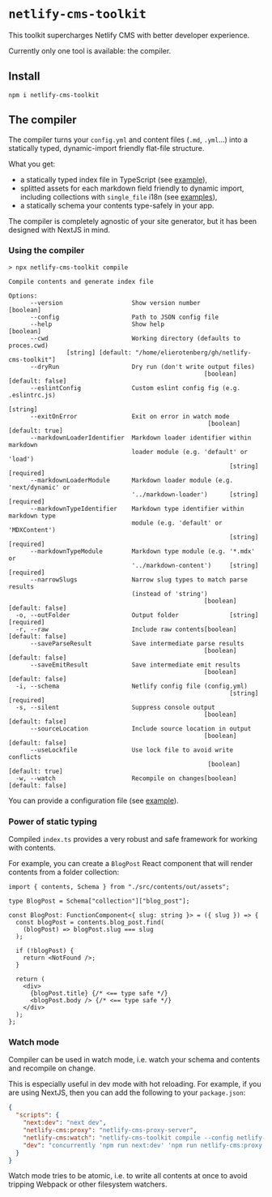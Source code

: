 # `netlify-cms-toolkit`

This toolkit supercharges Netlify CMS with better developer experience.

Currently only one tool is available: the compiler.

## Install

`npm i netlify-cms-toolkit`

## The compiler

The compiler turns your `config.yml` and content files (`.md`, `.yml`...) into a statically typed, dynamic-import friendly flat-file structure.

What you get:

- a statically typed index file in TypeScript (see [example](src/__tests__/fixtures/out/assets/index.ts)),
- splitted assets for each markdown field friendly to dynamic import, including collections with `single_file` i18n (see [examples](src/__tests__/fixtures/out/assets)),
- a statically schema your contents type-safely in your app.

The compiler is completely agnostic of your site generator, but it has been designed with NextJS in mind.

### Using the compiler

```
> npx netlify-cms-toolkit compile

Compile contents and generate index file

Options:
      --version                   Show version number                  [boolean]
      --config                    Path to JSON config file
      --help                      Show help                            [boolean]
      --cwd                       Working directory (defaults to proces.cwd)
                [string] [default: "/home/elierotenberg/gh/netlify-cms-toolkit"]
      --dryRun                    Dry run (don't write output files)
                                                      [boolean] [default: false]
      --eslintConfig              Custom eslint config fig (e.g. .eslintrc.js)
                                                                        [string]
      --exitOnError               Exit on error in watch mode
                                                       [boolean] [default: true]
      --markdownLoaderIdentifier  Markdown loader identifier within markdown
                                  loader module (e.g. 'default' or 'load')
                                                             [string] [required]
      --markdownLoaderModule      Markdown loader module (e.g. 'next/dynamic' or
                                  '../markdown-loader')      [string] [required]
      --markdownTypeIdentifier    Markdown type identifier within markdown type
                                  module (e.g. 'default' or 'MDXContent')
                                                             [string] [required]
      --markdownTypeModule        Markdown type module (e.g. '*.mdx' or
                                  '../markdown-content')     [string] [required]
      --narrowSlugs               Narrow slug types to match parse results
                                  (instead of 'string')
                                                      [boolean] [default: false]
  -o, --outFolder                 Output folder              [string] [required]
  -r, --raw                       Include raw contents[boolean] [default: false]
      --saveParseResult           Save intermediate parse results
                                                      [boolean] [default: false]
      --saveEmitResult            Save intermediate emit results
                                                      [boolean] [default: false]
  -i, --schema                    Netlify config file (config.yml)
                                                             [string] [required]
  -s, --silent                    Suppress console output
                                                      [boolean] [default: false]
      --sourceLocation            Include source location in output
                                                      [boolean] [default: false]
      --useLockfile               Use lock file to avoid write conflicts
                                                       [boolean] [default: true]
  -w, --watch                     Recompile on changes[boolean] [default: false]
```

You can provide a configuration file (see [example](netlify-cms-toolkit-compiler.json.json)).

### Power of static typing

Compiled `index.ts` provides a very robust and safe framework for working with contents.

For example, you can create a `BlogPost` React component that will render contents from a folder collection:

```tsx
import { contents, Schema } from "./src/contents/out/assets";

type BlogPost = Schema["collection"]["blog_post"];

const BlogPost: FunctionComponent<{ slug: string }> = ({ slug }) => {
  const blogPost = contents.blog_post.find(
    (blogPost) => blogPost.slug === slug
  );

  if (!blogPost) {
    return <NotFound />;
  }

  return (
    <div>
      {blogPost.title} {/* <== type safe */}
      <blogPost.body /> {/* <== type safe */}
    </div>
  );
};
```

### Watch mode

Compiler can be used in watch mode, i.e. watch your schema and contents and recompile on change.

This is especially useful in dev mode with hot reloading. For example, if you are using NextJS, then you can add the following to your `package.json`:

```json
{
  "scripts": {
    "next:dev": "next dev",
    "netlify-cms:proxy": "netlify-cms-proxy-server",
    "netlify-cms:watch": "netlify-cms-toolkit compile --config netlify-cms-toolkit-compiler.config.json",
    "dev": "concurrently 'npm run next:dev' 'npm run netlify-cms:proxy' 'npm run netlify-cms:watch'"
  }
}
```

Watch mode tries to be atomic, i.e. to write all contents at once to avoid tripping Webpack or other filesystem watchers.
